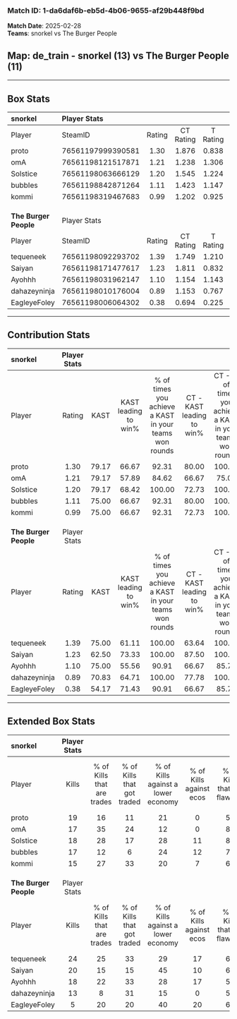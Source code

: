 ### Match ID: 1-da6daf6b-eb5d-4b06-9655-af29b448f9bd  
**Match Date**: 2025-02-28  
**Teams**: snorkel vs The Burger People  

## **Map**: de_train - snorkel (13) vs The Burger People (11)  
---  

## Box Stats  

| **snorkel**           | Player Stats      |        |           |          |       |       |       |         |        |      |     |
| :- | :- | :-: | :-: | :-: | :-: | :-: | :-: | :-: | :-: | :-: | :-: |
| Player                | SteamID           | Rating | CT Rating | T Rating | KAST  |  ADR  | Kills | Assists | Deaths | K/D  | HS% |
| proto                 | 76561197999390581 |  1.30  |   1.876   |  0.838   | 79.17 | 85.8  |  19   |    8    |   15   | 1.27 | 63  |
| omA                   | 76561198121517871 |  1.21  |   1.238   |  1.306   | 79.17 | 71.0  |  17   |    9    |   14   | 1.21 | 70  |
| Solstice              | 76561198063666129 |  1.20  |   1.545   |  1.224   | 79.17 | 78.3  |  18   |    9    |   17   | 1.06 | 50  |
| bubbIes               | 76561198842871264 |  1.11  |   1.423   |  1.147   | 75.00 | 79.5  |  17   |    3    |   17   | 1.00 | 23  |
| kommi                 | 76561198319467683 |  0.99  |   1.202   |  0.925   | 75.00 | 69.2  |  15   |    5    |   18   | 0.83 | 73  |
|                       |                   |        |           |          |       |       |       |         |        |      |     |
|                       |                   |        |           |          |       |       |       |         |        |      |     |
|                       |                   |        |           |          |       |       |       |         |        |      |     |
| **The Burger People** | Player Stats      |        |           |          |       |       |       |         |        |      |     |
| Player                | SteamID           | Rating | CT Rating | T Rating | KAST  |  ADR  | Kills | Assists | Deaths | K/D  | HS% |
| tequeneek             | 76561198092293702 |  1.39  |   1.749   |  1.210   | 75.00 | 105.1 |  24   |    6    |   20   | 1.20 | 50  |
| Saiyan                | 76561198171477617 |  1.23  |   1.811   |  0.832   | 62.50 | 96.5  |  20   |    3    |   15   | 1.33 | 35  |
| Ayohhh                | 76561198031962147 |  1.10  |   1.154   |  1.143   | 75.00 | 76.1  |  18   |    6    |   19   | 0.95 | 27  |
| dahazeyninja          | 76561198010176004 |  0.89  |   1.153   |  0.767   | 70.83 | 63.7  |  13   |    5    |   17   | 0.76 | 46  |
| EagleyeFoley          | 76561198006064302 |  0.38  |   0.694   |  0.225   | 54.17 | 25.8  |   5   |    5    |   16   | 0.31 | 20  |
---  

## Contribution Stats  

| **snorkel**           | Player Stats |       |                      |                                                        |                           |                                                             |                          |                                                            |
| :- | :-: | :-: | :-: | :-: | :-: | :-: | :-: | :-: |
| Player                |    Rating    | KAST  | KAST leading to win% | % of times you achieve a KAST in your teams won rounds | CT - KAST leading to win% | CT - % of times you achieve a KAST in your teams won rounds | T - KAST leading to win% | T - % of times you achieve a KAST in your teams won rounds |
| proto                 |     1.30     | 79.17 |        66.67         |                         92.31                          |           80.00           |                           100.00                            |          50.00           |                           80.00                            |
| omA                   |     1.21     | 79.17 |        57.89         |                         84.62                          |           66.67           |                            75.00                            |          50.00           |                           100.00                           |
| Solstice              |     1.20     | 79.17 |        68.42         |                         100.00                         |           72.73           |                           100.00                            |          62.50           |                           100.00                           |
| bubbIes               |     1.11     | 75.00 |        66.67         |                         92.31                          |           80.00           |                           100.00                            |          50.00           |                           80.00                            |
| kommi                 |     0.99     | 75.00 |        66.67         |                         92.31                          |           72.73           |                           100.00                            |          57.14           |                           80.00                            |
|                       |              |       |                      |                                                        |                           |                                                             |                          |                                                            |
|                       |              |       |                      |                                                        |                           |                                                             |                          |                                                            |
|                       |              |       |                      |                                                        |                           |                                                             |                          |                                                            |
| **The Burger People** | Player Stats |       |                      |                                                        |                           |                                                             |                          |                                                            |
| Player                |    Rating    | KAST  | KAST leading to win% | % of times you achieve a KAST in your teams won rounds | CT - KAST leading to win% | CT - % of times you achieve a KAST in your teams won rounds | T - KAST leading to win% | T - % of times you achieve a KAST in your teams won rounds |
| tequeneek             |     1.39     | 75.00 |        61.11         |                         100.00                         |           63.64           |                           100.00                            |          57.14           |                           100.00                           |
| Saiyan                |     1.23     | 62.50 |        73.33         |                         100.00                         |           87.50           |                           100.00                            |          57.14           |                           100.00                           |
| Ayohhh                |     1.10     | 75.00 |        55.56         |                         90.91                          |           66.67           |                            85.71                            |          44.44           |                           100.00                           |
| dahazeyninja          |     0.89     | 70.83 |        64.71         |                         100.00                         |           77.78           |                           100.00                            |          50.00           |                           100.00                           |
| EagleyeFoley          |     0.38     | 54.17 |        71.43         |                         90.91                          |           66.67           |                            85.71                            |          80.00           |                           100.00                           |
---  

## Extended Box Stats  

| **snorkel**           | Player Stats |                            |                            |                                    |                         |                              |                                 |        |                             |                                     |                          |                               |                            |
| :- | :-: | :-: | :-: | :-: | :-: | :-: | :-: | :-: | :-: | :-: | :-: | :-: | :-: |
| Player                |    Kills     | % of Kills that are trades | % of Kills that got traded | % of Kills against a lower economy | % of Kills against ecos | % of Kills that are flawless | % of Kills that are close duels | Deaths | % of Deaths that get traded | % of Deaths against a lower economy | % of Deaths against ecos | % of Deaths that are flawless | % of Deaths that are close |
| proto                 |      19      |             16             |             11             |                 21                 |            0            |              53              |                5                |   15   |             27              |                  7                  |            0             |              47               |             7              |
| omA                   |      17      |             35             |             24             |                 12                 |            0            |              88              |                6                |   14   |             21              |                  7                  |            0             |              64               |             14             |
| Solstice              |      18      |             28             |             17             |                 28                 |           11            |              83              |                0                |   17   |             47              |                  6                  |            0             |              65               |             6              |
| bubbIes               |      17      |             12             |             6              |                 24                 |           12            |              76              |                6                |   17   |             24              |                 12                  |            0             |              65               |             12             |
| kommi                 |      15      |             27             |             33             |                 20                 |            7            |              67              |                7                |   18   |             17              |                  6                  |            0             |              56               |             0              |
|                       |              |                            |                            |                                    |                         |                              |                                 |        |                             |                                     |                          |                               |                            |
|                       |              |                            |                            |                                    |                         |                              |                                 |        |                             |                                     |                          |                               |                            |
|                       |              |                            |                            |                                    |                         |                              |                                 |        |                             |                                     |                          |                               |                            |
| **The Burger People** | Player Stats |                            |                            |                                    |                         |                              |                                 |        |                             |                                     |                          |                               |                            |
| Player                |    Kills     | % of Kills that are trades | % of Kills that got traded | % of Kills against a lower economy | % of Kills against ecos | % of Kills that are flawless | % of Kills that are close duels | Deaths | % of Deaths that get traded | % of Deaths against a lower economy | % of Deaths against ecos | % of Deaths that are flawless | % of Deaths that are close |
| tequeneek             |      24      |             25             |             33             |                 29                 |           17            |              63              |                4                |   20   |             20              |                 20                  |            5             |              80               |             0              |
| Saiyan                |      20      |             15             |             15             |                 45                 |           10            |              60              |                5                |   15   |             27              |                  7                  |            0             |              67               |             20             |
| Ayohhh                |      18      |             22             |             33             |                 28                 |           17            |              56              |               11                |   19   |             11              |                 11                  |            0             |              58               |             5              |
| dahazeyninja          |      13      |             8              |             31             |                 15                 |            0            |              54              |               15                |   17   |             18              |                 12                  |            0             |              71               |             0              |
| EagleyeFoley          |      5       |             20             |             20             |                 40                 |           20            |              60              |                0                |   16   |             13              |                  6                  |            0             |              81               |             0              |
